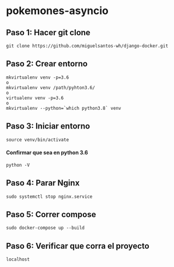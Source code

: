 # pokemones-asyncio

## Paso 1: Hacer git clone
    git clone https://github.com/miguelsantos-wh/django-docker.git

## Paso 2: Crear entorno
    mkvirtualenv venv -p=3.6
    o 
    mkvirtualenv venv /path/pyhton3.6/
    o 
    virtualenv venv -p=3.6
    o
    mkvirtualenv --python=`which python3.8` venv

## Paso 3: Iniciar entorno
    source venv/bin/activate

#### Confirmar que sea en python 3.6
    python -V

## Paso 4: Parar Nginx
    sudo systemctl stop nginx.service

## Paso 5: Correr compose
    sudo docker-compose up --build

## Paso 6: Verificar que corra el proyecto
    localhost
